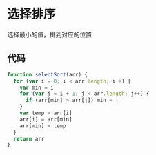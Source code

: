 # 选择排序
选择最小的值，排到对应的位置

## 代码
```javascript
function selectSort(arr) {
  for (var i = 0; i < arr.length; i++) {
    var min = i
    for (var j = i + 1; j < arr.length; j++) {
      if (arr[min] > arr[j]) min = j       
    }
    var temp = arr[i]
    arr[i] = arr[min]
    arr[min] = temp
  } 
  return arr
}
```
